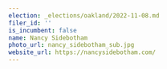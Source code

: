 ```yaml
---
election: _elections/oakland/2022-11-08.md
filer_id: ''
is_incumbent: false
name: Nancy Sidebotham
photo_url: nancy_sidebotham_sub.jpg
website_url: https://nancysidebotham.com/
---
```

